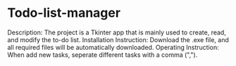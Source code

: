# Todo-list-manager
Description: The project is a Tkinter app that is mainly used to create, read, and modify the to-do list.
Installation Instruction: Download the .exe file, and all required files will be automatically downloaded.
Operating Instruction: When add new tasks, seperate different tasks with a comma (",").
